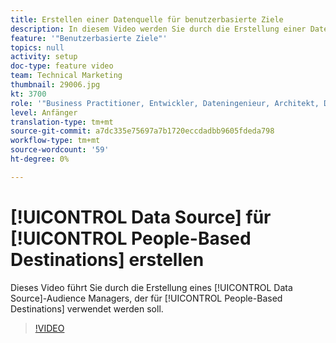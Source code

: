 ```yaml
---
title: Erstellen einer Datenquelle für benutzerbasierte Ziele
description: In diesem Video werden Sie durch die Erstellung einer Datenquelle in Audience Manager geführt, die für benutzerspezifische Ziele verwendet werden soll.
feature: '"Benutzerbasierte Ziele"'
topics: null
activity: setup
doc-type: feature video
team: Technical Marketing
thumbnail: 29006.jpg
kt: 3700
role: '"Business Practitioner, Entwickler, Dateningenieur, Architekt, Data Architect, Administrator, Leader"'
level: Anfänger
translation-type: tm+mt
source-git-commit: a7dc335e75697a7b1720eccdadbb9605fdeda798
workflow-type: tm+mt
source-wordcount: '59'
ht-degree: 0%

---
```



# [!UICONTROL Data Source] für [!UICONTROL People-Based Destinations] erstellen

Dieses Video führt Sie durch die Erstellung eines [!UICONTROL Data Source]-Audience Managers, der für [!UICONTROL People-Based Destinations] verwendet werden soll.

>[!VIDEO](https://video.tv.adobe.com/v/29006/?quality=12)
